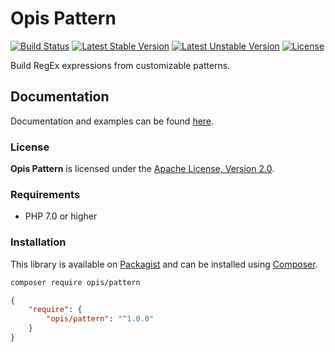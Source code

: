 # Opis Pattern
[![Build Status](https://travis-ci.org/opis/pattern.svg?branch=master)](https://travis-ci.org/opis/pattern)
[![Latest Stable Version](https://poser.pugx.org/opis/pattern/version.png)](https://packagist.org/packages/opis/pattern)
[![Latest Unstable Version](https://poser.pugx.org/opis/pattern/v/unstable.png)](//packagist.org/packages/opis/pattern)
[![License](https://poser.pugx.org/opis/pattern/license.png)](https://packagist.org/packages/opis/pattern)

Build RegEx expressions from customizable patterns.

## Documentation

Documentation and examples can be found [here](https://www.opis.io/pattern).

### License

**Opis Pattern** is licensed under the [Apache License, Version 2.0](http://www.apache.org/licenses/LICENSE-2.0).

### Requirements

* PHP 7.0 or higher

### Installation

This library is available on [Packagist](https://packagist.org/packages/opis/pattern) and can be installed using [Composer](http://getcomposer.org).

```bash
composer require opis/pattern
```

```json
{
    "require": {
        "opis/pattern": "^1.0.0"
    }
}
```